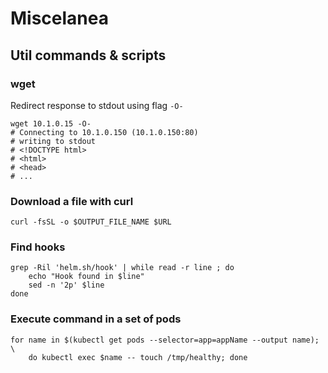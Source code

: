 # Miscelanea

## Util commands & scripts

### wget

Redirect response to stdout using flag `-O-`

```shell
wget 10.1.0.15 -O-
# Connecting to 10.1.0.150 (10.1.0.150:80)
# writing to stdout
# <!DOCTYPE html>
# <html>
# <head>
# ...
```

### Download a file with curl

```shell
curl -fsSL -o $OUTPUT_FILE_NAME $URL
```

### Find hooks

```shell
grep -Ril 'helm.sh/hook' | while read -r line ; do
    echo "Hook found in $line"
    sed -n '2p' $line   
done
```

### Execute command in a set of pods

```shell
for name in $(kubectl get pods --selector=app=appName --output name); \
    do kubectl exec $name -- touch /tmp/healthy; done
```
